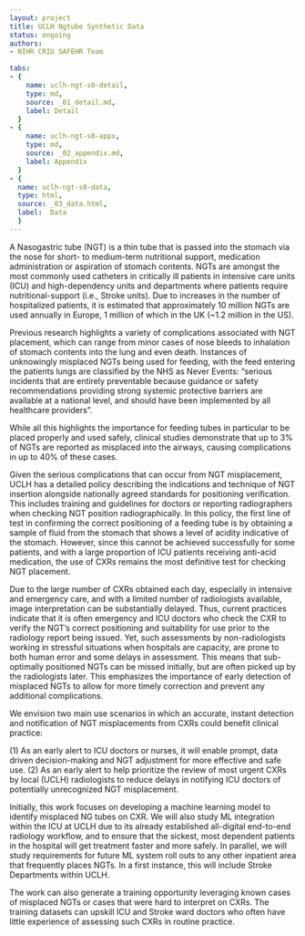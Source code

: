 ```yaml
---
layout: project
title: UCLH Ngtube Synthetic Data
status: ongoing
authors:
- NIHR CRIU SAFEHR Team

tabs:
- {
    name: uclh-ngt-s0-detail,
    type: md,
    source: _01_detail.md,
    label: Detail
  }
- {
    name: uclh-ngt-s0-appx,
    type: md,
    source: _02_appendix.md,
    label: Appendix
  }
- {
  name: uclh-ngt-s0-data,
  type: html,
  source: _03_data.html,
  label:  Data
  }
---
```


A Nasogastric tube (NGT) is a thin tube that is passed into the stomach via the nose for short- to medium-term nutritional support, medication administration or aspiration of stomach contents. NGTs are amongst the most commonly used catheters in critically ill patients in intensive care units (ICU) and high-dependency units and departments where patients require nutritional-support (i.e., Stroke units). Due to increases in the number of hospitalized patients, it is estimated that approximately 10 million NGTs are used annually in Europe, 1 million of which in the UK (~1.2 million in the US).

Previous research highlights a variety of complications associated with NGT placement, which can range from minor cases of nose bleeds to inhalation of stomach contents into the lung and even death. Instances of unknowingly misplaced NGTs being used for feeding, with the feed entering the patients lungs are classified by the NHS as Never Events: “serious incidents that are entirely preventable because guidance or safety recommendations providing strong systemic protective barriers are available at a national level, and should have been implemented by all healthcare providers”.

While all this highlights the importance for feeding tubes in particular to be placed properly and used safely, clinical studies demonstrate that up to 3% of NGTs are reported as misplaced into the airways, causing complications in up to 40% of these cases.

Given the serious complications that can occur from NGT misplacement, UCLH has a detailed policy  describing the indications and technique of NGT insertion alongside nationally agreed standards for positioning verification. This includes training and guidelines for doctors or reporting radiographers  when checking NGT position radiographically. In this policy, the first line of test in confirming the correct positioning of a feeding tube is by obtaining a sample of fluid from the stomach that shows a level of acidity indicative of the stomach. However, since this cannot be achieved successfully for some patients, and with a large proportion of ICU patients receiving anti-acid medication, the use of CXRs remains the most definitive test for checking NGT placement.

Due to the large number of CXRs obtained each day, especially in intensive and emergency care, and with a limited number of radiologists available, image interpretation can be substantially delayed. Thus, current practices indicate that it is often emergency and ICU doctors who check the CXR to verify the NGT’s correct positioning and suitability for use prior to the radiology report being issued.  Yet, such assessments by non-radiologists working in stressful situations when hospitals are capacity, are prone to both human error and some delays in assessment. This means that sub-optimally positioned NGTs can be missed initially, but are often picked up by the radiologists later. This emphasizes the importance of early detection of misplaced NGTs to allow for more timely correction and prevent any additional complications.

We envision two main use scenarios in which an accurate, instant detection and notification of NGT misplacements from CXRs could benefit clinical practice:

(1) As an early alert to ICU doctors or nurses, it will enable prompt, data driven decision-making and NGT adjustment for more effective and safe use.
(2) As an early alert to help prioritize the review of most urgent CXRs by local (UCLH) radiologists to reduce delays in notifying ICU doctors of potentially unrecognized NGT misplacement.

Initially, this work focuses on developing a machine learning model to identify misplaced NG tubes on CXR. We will also study ML integration within the ICU at UCLH due to its already established all-digital end-to-end radiology workflow, and to ensure that the sickest, most dependent patients in the hospital will get treatment faster and more safely. In parallel, we will study requirements for future ML system roll outs to any other inpatient area that frequently places NGTs. In a first instance, this will include Stroke Departments within UCLH.

The work can also generate a training opportunity leveraging known cases of misplaced NGTs or cases that were hard to interpret on CXRs. The training datasets can upskill ICU and Stroke ward doctors who often have little experience of assessing such CXRs in routine practice.

